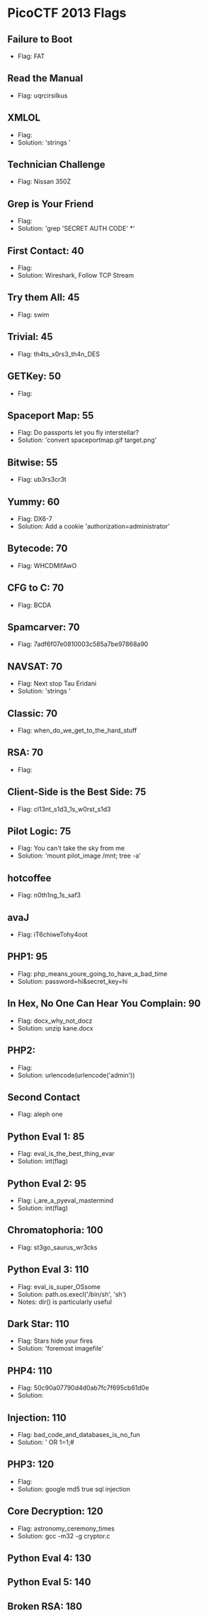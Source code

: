# PicoCTF 2013 Flags

## Failure to Boot
* Flag: FAT

## Read the Manual
* Flag: uqrcirsilkus

## XMLOL
* Flag:
* Solution: 'strings <filename>'

## Technician Challenge
* Flag: Nissan 350Z

## Grep is Your Friend
* Flag: 
* Solution: 'grep 'SECRET AUTH CODE' \*'

## First Contact: 40
* Flag:
* Solution: Wireshark, Follow TCP Stream

## Try them All: 45
* Flag: swim

## Trivial: 45
* Flag: th4ts_x0rs3_th4n_DES

## GETKey: 50
* Flag:

## Spaceport Map: 55
* Flag: Do passports let you fly interstellar?
* Solution: 'convert spaceportmap.gif target.png'

## Bitwise: 55
* Flag: ub3rs3cr3t

## Yummy: 60
* Flag: DX6-7
* Solution: Add a cookie 'authorization=administrator'

## Bytecode: 70
* Flag: WHCDMIfAwO

## CFG to C: 70
* Flag: BCDA

## Spamcarver: 70
* Flag: 7adf6f07e0810003c585a7be97868a90

## NAVSAT: 70
* Flag: Next stop Tau Eridani
* Solution: 'strings <file>'

## Classic: 70
* Flag: when_do_we_get_to_the_hard_stuff

## RSA: 70
* Flag: 

## Client-Side is the Best Side: 75
* Flag: cl13nt_s1d3_1s_w0rst_s1d3

## Pilot Logic: 75
* Flag: You can't take the sky from me
* Solution: 'mount pilot_image /mnt; tree -a'

## hotcoffee
* Flag: n0th1ng_1s_saf3

## avaJ
* Flag: iT6chiweTohy4oot

## PHP1: 95
* Flag: php_means_youre_going_to_have_a_bad_time
* Solution: password=hi&secret_key=hi

## In Hex, No One Can Hear You Complain: 90
* Flag: docx_why_not_docz
* Solution: unzip kane.docx

## PHP2:
* Flag: 
* Solution: urlencode(urlencode('admin'))

## Second Contact
* Flag: aleph one

## Python Eval 1: 85
* Flag: eval_is_the_best_thing_evar
* Solution: int(flag)

## Python Eval 2: 95
* Flag: i_are_a_pyeval_mastermind
* Solution: int(flag)

## Chromatophoria: 100
* Flag: st3go_saurus_wr3cks

## Python Eval 3: 110
* Flag: eval_is_super_OSsome
* Solution: path.os.execl('/bin/sh', 'sh')
* Notes: dir() is particularly useful

## Dark Star: 110
* Flag: Stars hide your fires
* Solution: 'foremost imagefile'

## PHP4: 110
* Flag: 50c90a07790d4d0ab7fc7f695cb61d0e
* Solution: 

## Injection: 110
* Flag: bad_code_and_databases_is_no_fun
* Solution: ' OR 1=1;#

## PHP3: 120
* Flag: 
* Solution: google md5 true sql injection

## Core Decryption: 120
* Flag: astronomy_ceremony_times
* Solution: gcc -m32 -g cryptor.c

## Python Eval 4: 130

## Python Eval 5: 140

## Broken RSA: 180


